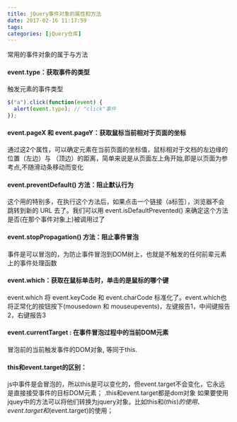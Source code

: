 ```yaml
---
title: jQuery事件对象的属性和方法
date: 2017-02-16 11:17:59
tags:
categories: [jQuery仓库]
---
```

常用的事件对象的属于与方法
<!--more-->
#### event.type：获取事件的类型
触发元素的事件类型
```js
$("a").click(function(event) {
  alert(event.type); // "click"事件
});
```
#### event.pageX 和 event.pageY：获取鼠标当前相对于页面的坐标
通过这2个属性，可以确定元素在当前页面的坐标值，鼠标相对于文档的左边缘的位置（左边）与 （顶边）的距离，简单来说是从页面左上角开始,即是以页面为参考点,不随滑动条移动而变化
#### event.preventDefault() 方法：阻止默认行为
这个用的特别多，在执行这个方法后，如果点击一个链接（a标签），浏览器不会跳转到新的 URL 去了。我们可以用 event.isDefaultPrevented() 来确定这个方法是否(在那个事件对象上)被调用过了
#### event.stopPropagation() 方法：阻止事件冒泡
事件是可以冒泡的，为防止事件冒泡到DOM树上，也就是不触发的任何前辈元素上的事件处理函数
#### event.which：获取在鼠标单击时，单击的是鼠标的哪个键
event.which 将 event.keyCode 和 event.charCode 标准化了。event.which也将正常化的按钮按下(mousedown 和 mouseupevents)，左键报告1，中间键报告2，右键报告3
#### event.currentTarget : 在事件冒泡过程中的当前DOM元素
冒泡前的当前触发事件的DOM对象, 等同于this.
#### this和event.target的区别：
js中事件是会冒泡的，所以this是可以变化的，但event.target不会变化，它永远是直接接受事件的目标DOM元素；
.this和event.target都是dom对象
如果要使用jquey中的方法可以将他们转换为jquery对象。比如this和$(this)的使用、event.target和$(event.target)的使用；